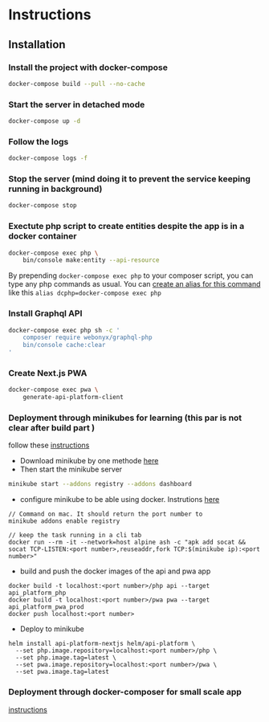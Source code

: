# Instructions

## Installation 

### Install the project with docker-compose
```bash
docker-compose build --pull --no-cache
```

### Start the server in detached mode
```bash
docker-compose up -d 
```

### Follow the logs
```bash
docker-compose logs -f
```

### Stop the server (mind doing it to prevent the service keeping running in background)
```bash
docker-compose stop 
```


### Exectute php script to create entities despite the app is in a docker container
```bash
docker-compose exec php \
    bin/console make:entity --api-resource
```

By prepending `docker-compose exec php` to your composer script, you can type any php commands as usual.
You can [create an alias for this command](http://www.linfo.org/alias.html) like this `alias dcphp=docker-compose exec php`


### Install Graphql API 
```bash
docker-compose exec php sh -c '
    composer require webonyx/graphql-php
    bin/console cache:clear
'
```

### Create Next.js PWA
```bash
docker-compose exec pwa \
    generate-api-platform-client
```

### Deployment through minikubes for learning (this par is not clear after build part )
follow these [instructions](https://api-platform.com/docs/deployment/minikube/)
- Download minikube by one methode [here](https://minikube.sigs.k8s.io/docs/start/)
- Then start the minikube server
```bash
minikube start --addons registry --addons dashboard
```
- configure minikube to be able using docker. Instrutions [here](https://minikube.sigs.k8s.io/docs/handbook/registry)
```
// Command on mac. It should return the port number to  
minikube addons enable registry

// keep the task running in a cli tab
docker run --rm -it --network=host alpine ash -c "apk add socat && socat TCP-LISTEN:<port number>,reuseaddr,fork TCP:$(minikube ip):<port number>"
```
- build and push the docker images of the api and pwa app
```
docker build -t localhost:<port number>/php api --target api_platform_php
docker build -t localhost:<port number>/pwa pwa --target api_platform_pwa_prod
docker push localhost:<port number>
```
- Deploy to minikube 
```
helm install api-platform-nextjs helm/api-platform \
  --set php.image.repository=localhost:<port number>/php \
  --set php.image.tag=latest \
  --set pwa.image.repository=localhost:<port number>/pwa \
  --set pwa.image.tag=latest

```

### Deployment through docker-composer for small scale app 
[instructions](https://api-platform.com/docs/deployment/docker-compose/)
